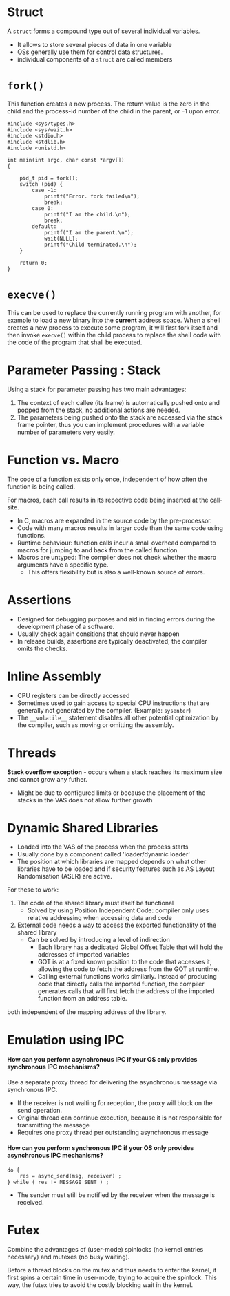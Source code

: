 # Struct
A `struct` forms a compound type out of several individual variables.

* It allows to store several pieces of data in one variable
* OSs generally use them for control data structures.
* individual components of a `struct` are called members

# `fork()`
This  function  creates  a  new  process. The return value is the zero in the child and the process-id number of the child in the parent, or -1 upon error.

```
#include <sys/types.h>
#include <sys/wait.h>
#include <stdio.h>
#include <stdlib.h>
#include <unistd.h>

int main(int argc, char const *argv[])
{

    pid_t pid = fork();
    switch (pid) {
        case -1:
            printf("Error. fork failed\n");
            break;
        case 0:
            printf("I am the child.\n");
            break;
        default:
            printf("I am the parent.\n");
            wait(NULL);
            printf("Child terminated.\n");
    }

    return 0;
}
```

# `execve()`
This can be used to replace the currently running program with another, for example to load a new binary into the **current** address space. When a shell creates a new process to execute some program, it will first fork itself and then invoke `execve()` within the child process to replace the shell code with the code of the program that shall be executed.

# Parameter Passing : Stack
Using a stack for parameter passing has two main advantages:

1. The context of each callee (its frame) is automatically pushed onto and popped from
the stack, no additional actions are needed.
2. The parameters being pushed onto the stack are accessed via the stack frame pointer,
thus you can implement procedures with a variable number of parameters very easily.

# Function vs. Macro
The code of a function exists only once, independent of how often the function is being called.

For macros, each call results in its repective code being inserted at the call-site.

* In C, macros are expanded in the source code by the pre-processor.
* Code with many macros results in larger code than the same code using functions.
* Runtime behaviour: function calls incur a small overhead compared to macros for jumping to and back from the called function
* Macros are untyped: The compiler does not check whether the macro arguments have a specific type.
    * This offers flexibility but is also a well-known source of errors.

# Assertions
* Designed for debugging purposes and aid in finding errors during the development phase of a software.
* Usually check again consitions that should never happen
* In release builds, assertions are typically deactivated; the compiler omits the checks.

# Inline Assembly
* CPU registers can be directly accessed
* Sometimes used to gain access to special CPU instructions that are generally not generated by the compiler. (Example: `sysenter`)
* The `__volatile__` statement disables all other potential optimization by the compiler, such as moving or omitting the assembly.

# Threads
**Stack overflow exception** - occurs when a stack reaches its maximum size and cannot grow any futher.

* Might be due to configured limits or because the placement of the stacks in the VAS does not allow further growth

# Dynamic Shared Libraries
* Loaded into the VAS of the process when the process starts
* Usually done by a component called 'loader/dynamic loader'
* The position at which libraries are mapped depends on what other libraries have to be loaded and if security features such as AS Layout Randomisation (ASLR) are active.

For these to work:

1. The code of the shared library must itself be functional
    * Solved by using Position Independent Code: compiler only uses relative addressing when accessing data and code
2. External code needs a way to access the exported functionality of the shared library
    * Can be solved by introducing a level of indirection
        * Each library has a dedicated Global Offset Table that will hold the addresses of imported variables
        * GOT is at a fixed known position to the code that accesses it, allowing the code to fetch the address from the GOT at runtime.
        * Calling external functions works similarly. Instead of producing code that directly calls the imported function, the compiler generates calls that will first fetch the address of the imported function from an address table.

both independent of the mapping address of the library.

# Emulation using IPC
#### How can you perform asynchronous IPC if your OS only provides synchronous IPC mechanisms?
Use a separate proxy thread for delivering the asynchronous message via synchronous IPC.

* If the receiver is not waiting for reception, the proxy will block on the send operation.
* Original thread can continue execution, because it is not responsible for transmitting the message
* Requires one proxy thread per outstanding asynchronous message

#### How can you perform synchronous IPC if your OS only provides asynchronous IPC mechanisms?
```
do {
    res = async_send(msg, receiver) ;
} while ( res != MESSAGE SENT ) ;
```
* The sender must still be notified by the receiver when the message is received.

# Futex
Combine the advantages of (user-mode) spinlocks (no kernel entries necessary) and mutexes (no busy waiting).

Before a thread blocks on the mutex and thus needs to enter the kernel, it first spins a certain time in user-mode, trying to acquire the spinlock. This way, the futex tries to avoid the costly blocking wait in the kernel.
